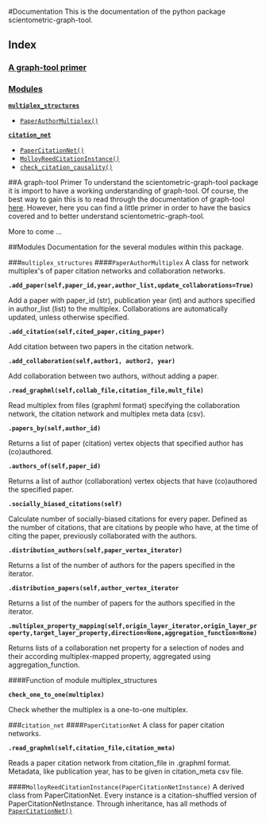 #Documentation
This is the documentation of the python package scientometric-graph-tool.

## Index

### [A graph-tool primer](Documentation#a-graph-tool-primer)

### [Modules](Documentation#Modules)

[**`multiplex_structures`**](Documentation#multiplex_structures)
* [`PaperAuthorMultiplex()`](Documentation#PaperAuthorMultiplex)

[**`citation_net`**](Documentation#citation_net)
* [`PaperCitationNet()`](Documentation#PaperCitationNet)
* [`MolloyReedCitationInstance()`](Documentation#MolloyReedCitationInstance)
* [`check_citation_causality()`](Documentation#check_citation_causality)


##A graph-tool Primer
To understand the scientometric-graph-tool package it is import to have a working understanding of graph-tool. Of course, the best way to gain this is to read through the documentation of graph-tool [here](http://graph-tool.skewed.de/static/doc/index.html). However, here you can find a little primer in order to have the basics covered and to better understand scientometric-graph-tool.

More to come ...


##Modules
Documentation for the several modules within this package.

###`multiplex_structures`
####`PaperAuthorMultiplex`
A class for network multiplex's of paper citation networks and collaboration networks.

**`.add_paper(self,paper_id,year,author_list,update_collaborations=True)`**

Add a paper with paper_id (str), publication year (int) and authors specified in author_list (list<str>) to the multiplex. Collaborations are automatically updated, unless otherwise specified.

**`.add_citation(self,cited_paper,citing_paper)`**

Add citation between two papers in the citation network.

**`.add_collaboration(self,author1, author2, year)`**

Add collaboration between two authors, without adding a paper.

**`.read_graphml(self,collab_file,citation_file,mult_file)`**

Read multiplex from files (graphml format) specifying the collaboration network, the citation network and multiplex meta data (csv).

**`.papers_by(self,author_id)`**

Returns a list of paper (citation) vertex objects that specified author has (co)authored.

**`.authors_of(self,paper_id)`**

Returns a list of author (collaboration) vertex objects that have (co)authored the specified paper.

**`.socially_biased_citations(self)`**

Calculate number of socially-biased citations for every paper. Defined as the number of citations, that are citations by people who have, at the time of citing the paper, previously collaborated with the authors.

**`.distribution_authors(self,paper_vertex_iterator)`**

Returns a list of the number of authors for the papers specified in the iterator.

**`.distribution_papers(self,author_vertex_iterator`**

Returns a list of the number of papers for the authors specified in the iterator.

**`.multiplex_property_mapping(self,origin_layer_iterator,origin_layer_property,target_layer_property,direction=None,aggregation_function=None)`**

Returns lists of a collaboration net property for a selection of nodes and their according multiplex-mapped property, aggregated using aggregation_function.


####Function of module multiplex_structures

**`check_one_to_one(multiplex)`**

Check whether the multiplex is a one-to-one multiplex.

###`citation_net`
####`PaperCitationNet`
A class for paper citation networks.

**`.read_graphml(self,citation_file,citation_meta)`**

Reads a paper citation network from citation_file in .graphml format. Metadata, like publication year, has to be given in citation_meta csv file.


####`MolloyReedCitationInstance(PaperCitationNetInstance)`
A derived class from PaperCitationNet. Every instance is a citation-shuffled version of PaperCitationNetInstance. Through inheritance, has all methods of [`PaperCitationNet()`](Documentation#PaperCitationNet)
